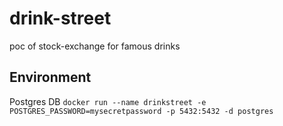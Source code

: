 # drink-street
poc of stock-exchange for famous drinks


## Environment
Postgres DB
`docker run --name drinkstreet -e POSTGRES_PASSWORD=mysecretpassword -p 5432:5432 -d postgres`

